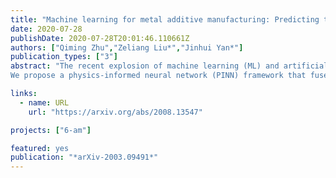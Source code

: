 ```yaml
---
title: "Machine learning for metal additive manufacturing: Predicting temperature and melt pool fluid dynamics using physics-informed neural networks"
date: 2020-07-28
publishDate: 2020-07-28T20:01:46.110661Z
authors: ["Qiming Zhu","Zeliang Liu*","Jinhui Yan*"]
publication_types: ["3"]
abstract: "The recent explosion of machine learning (ML) and artificial intelligence (AI) shows great potential in the breakthrough of metal additive manufacturing (AM) process modeling. However, the success of conventional machine learning tools in data science is primarily attributed to the unprecedented large amount of labeled data-sets (big data), which can be either obtained by experiments or first-principle simulations. Unfortunately, these labeled data-sets are expensive to obtain in AM due to the high expense of the AM experiments and prohibitive computational cost of high-fidelity simulations.
We propose a physics-informed neural network (PINN) framework that fuses both data and first physical principles, including conservation laws of momentum, mass, and energy, into the neural network to inform the learning processes. To the best knowledge of the authors, this is the first application of PINN to three dimensional AM processes modeling. Besides, we propose a hard-type approach for Dirichlet boundary conditions (BCs) based on a Heaviside function, which can not only enforce the BCs but also accelerate the learning process. The PINN framework is applied to two representative metal manufacturing problems, including the 2018 NIST AM-Benchmark test series. We carefully assess the performance of the PINN model by comparing the predictions with available experimental data and high-fidelity simulation results. The investigations show that the PINN, owed to the additional physical knowledge, can accurately predict the temperature and melt pool dynamics during metal AM processes with only a moderate amount of labeled data-sets. The foray of PINN to metal AM shows the great potential of physics-informed deep learning for broader applications to advanced manufacturing."

links:
  - name: URL
    url: "https://arxiv.org/abs/2008.13547"

projects: ["6-am"]

featured: yes
publication: "*arXiv-2003.09491*"
---
```


